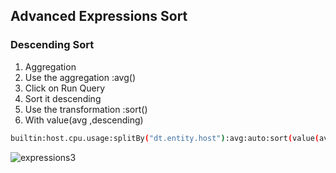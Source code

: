 ## Advanced Expressions Sort

### Descending Sort

1. Aggregation
2. Use the aggregation :avg()
3. Click on Run Query
4. Sort it descending
5. Use the transformation :sort()
6. With value(avg ,descending)

```bash
builtin:host.cpu.usage:splitBy("dt.entity.host"):avg:auto:sort(value(avg,descending))
```


![expressions3](../../assets/images/expressions3.png)
